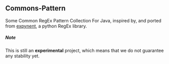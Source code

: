 ## Commons-Pattern

Some Common RegEx Pattern Collection For Java, inspired by, and ported from [expynent][1], a python RegEx library.

##### Note
This is still an **experimental** project, which means that we do not guarantee any stability yet.

[1]: https://github.com/lk-geimfari/expynent
